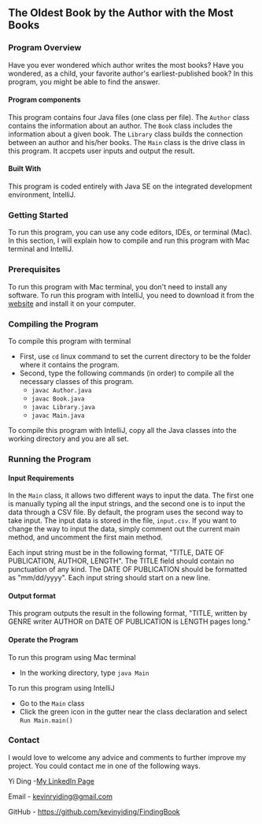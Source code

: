
## The Oldest Book by the Author with the Most Books

### Program Overview
Have you ever wondered which author writes the most books? Have you
wondered, as a child, your favorite author's earliest-published book? 
In this program, you might be able to find the answer.

#### Program components
This program contains four Java files (one class per file). 
The `Author` class contains
the information about an author. The `Book` class includes the information
about a given book. The `Library` class builds the connection between
an author and his/her books. The `Main` class is the drive class in this
program. It accpets user inputs and output the result.


#### Built With
This program is coded entirely with Java SE on the integrated
development environment, IntelliJ.

### Getting Started
To run this program, you can use any code editors, IDEs, or
terminal (Mac). In this section, I will explain how to compile
and run this program with Mac terminal and IntelliJ.

### Prerequisites
To run this program with Mac terminal, you don't need to
install any software. To run this program with IntelliJ,
you need to download it from the [website](https://www.jetbrains.com/idea/) and install
it on your computer.

### Compiling the Program
To compile this program with terminal
- First, use `cd` linux command to set the current directory
to be the folder where it contains the program.
- Second, type the following commands (in order) to compile
all the necessary classes of this program.
    - `javac Author.java`
    - `javac Book.java`
    - `javac Library.java`
    - `javac Main.java`

To compile this program with IntelliJ, copy all the
Java classes into the working directory and you are all
set.

### Running the Program
#### Input Requirements
In the `Main` class, it allows two different ways
to input the data. The first one is manually typing all
the input strings, and the second one is to input the data
through a CSV file. By default, the program uses the second way to
take input. The input data is stored in the file, `input.csv`. If you
want to change the way to input the data, simply comment out the current
main method, and uncomment the first main method.

Each input string must be in the following format, "TITLE, DATE OF PUBLICATION,
AUTHOR, LENGTH". The TITLE field should contain no punctuation of any kind.
The DATE OF PUBLICATION should be formatted as "mm/dd/yyyy". Each input
string should start on a new line.

#### Output format
This program outputs the result in the following format, "TITLE, written 
by GENRE writer AUTHOR on DATE OF PUBLICATION is LENGTH pages long."

#### Operate the Program
To run this program using Mac terminal
- In the working directory, type `java Main`

To run this program using IntelliJ
- Go to the `Main` class
- Click the green icon in the gutter near the class declaration 
and select `Run Main.main()`

### Contact
I would love to welcome any advice and comments to further improve my
project. You could contact me in one of the following ways.

Yi Ding -[My LinkedIn Page](https://www.linkedin.com/in/yi-kevin-ding-1ba281213/)

Email - kevinryiding@gmail.com

GitHub - https://github.com/kevinyiding/FindingBook